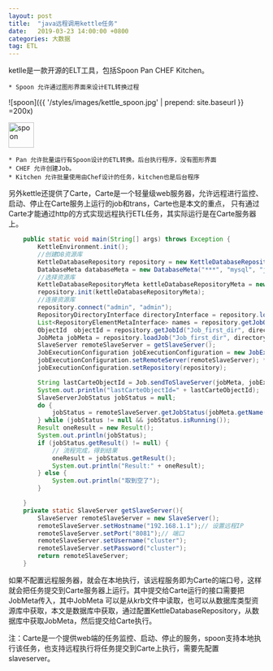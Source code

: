 ```yaml
---
layout: post
title:  "java远程调用kettle任务"
date:   2019-03-23 14:00:00 +0800
categories: 大数据
tag: ETL
---
```



   ketlle是一款开源的ELT工具，包括Spoon Pan CHEF Kitchen。

    * Spoon 允许通过图形界面来设计ETL转换过程

![spoon]({{ '/styles/images/kettle_spoon.jpg' | prepend: site.baseurl  }} =200x)

<img style="width:50px;height:50px" src="{{ '/styles/images/kettle_spoon.jpg' | prepend: site.baseurl  }}"  alt="spoon" align=center />

    * Pan 允许批量运行有Spoon设计的ETL转换。后台执行程序，没有图形界面
    * CHEF 允许创建Job。
    * Kitchen 允许批量使用由Chef设计的任务，kitchen也是后台程序
    
另外kettle还提供了Carte，Carte是一个轻量级web服务器，允许远程进行监控、启动、停止在Carte服务上运行的job和trans，Carte也是本文的重点，
只有通过Carte才能通过http的方式实现远程执行ETL任务，其实际运行是在Carte服务器上。

```java
    public static void main(String[] args) throws Exception {
        KettleEnvironment.init();
        //创建DB资源库
        KettleDatabaseRepository repository = new KettleDatabaseRepository();
        DatabaseMeta databaseMeta = new DatabaseMeta("***", "mysql", "jdbc", "192.168.1.1", "kettle", "3306", "username", "pwd");
        //选择资源库
        KettleDatabaseRepositoryMeta kettleDatabaseRepositoryMeta = new KettleDatabaseRepositoryMeta("kettle", "kettle", "Transformation description", databaseMeta);
        repository.init(kettleDatabaseRepositoryMeta);
        //连接资源库
        repository.connect("admin", "admin");
        RepositoryDirectoryInterface directoryInterface = repository.loadRepositoryDirectoryTree();
        List<RepositoryElementMetaInterface> names = repository.getJobObjects(null, false);
        ObjectId  objectId = repository.getJobId("Job_first_dir", directoryInterface);
        JobMeta jobMeta = repository.loadJob("Job_first_dir", directoryInterface, null, null);
        SlaveServer remoteSlaveServer = getSlaveServer();
        JobExecutionConfiguration jobExecutionConfiguration = new JobExecutionConfiguration();
        jobExecutionConfiguration.setRemoteServer(remoteSlaveServer); **// 配置远程服务**
        jobExecutionConfiguration.setRepository(repository);

        String lastCarteObjectId = Job.sendToSlaveServer(jobMeta, jobExecutionConfiguration, repository, null);
        System.out.println("lastCarteObjectId=" + lastCarteObjectId);
        SlaveServerJobStatus jobStatus = null;
        do {
            jobStatus = remoteSlaveServer.getJobStatus(jobMeta.getName(), lastCarteObjectId, 0);
        } while (jobStatus != null && jobStatus.isRunning());
        Result oneResult = new Result();
        System.out.println(jobStatus);
        if (jobStatus.getResult() != null) {
            // 流程完成，得到结果
            oneResult = jobStatus.getResult();
            System.out.println("Result:" + oneResult);
        } else {
            System.out.println("取到空了");
        }

    }
    private static SlaveServer getSlaveServer(){
        SlaveServer remoteSlaveServer = new SlaveServer();
        remoteSlaveServer.setHostname("192.168.1.1");// 设置远程IP
        remoteSlaveServer.setPort("8081");// 端口
        remoteSlaveServer.setUsername("cluster");
        remoteSlaveServer.setPassword("cluster");
        return remoteSlaveServer;
    }
```

如果不配置远程服务器，就会在本地执行，该远程服务即为Carte的端口号，这样就会把任务提交到Carte服务器上运行。其中提交给Carte运行的接口需要把JobMeta传入，其中JobMeta
可以是从krb文件中读取，也可以从数据库类型资源库中获取，本文是数据库中获取，通过配置KettleDatabaseRepository，从数据库中获取JobMeta，然后提交给Carte执行。


注：Carte是一个提供web端的任务监控、启动、停止的服务，spoon支持本地执行该任务，也支持远程执行将任务提交到Carte上执行，需要先配置slaveserver。


